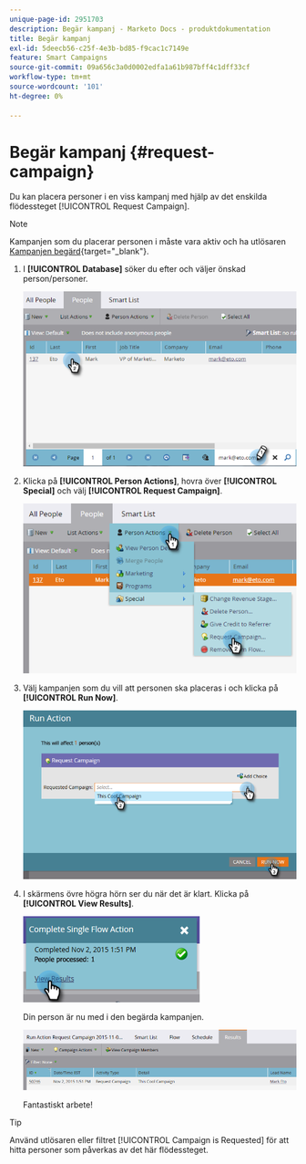 ```yaml
---
unique-page-id: 2951703
description: Begär kampanj - Marketo Docs - produktdokumentation
title: Begär kampanj
exl-id: 5deecb56-c25f-4e3b-bd85-f9cac1c7149e
feature: Smart Campaigns
source-git-commit: 09a656c3a0d0002edfa1a61b987bff4c1dff33cf
workflow-type: tm+mt
source-wordcount: '101'
ht-degree: 0%

---
```


# Begär kampanj {#request-campaign}

Du kan placera personer i en viss kampanj med hjälp av det enskilda flödessteget [!UICONTROL Request Campaign].

>[!NOTE]
>
>Kampanjen som du placerar personen i måste vara aktiv och ha utlösaren [Kampanjen begärd](/help/marketo/product-docs/core-marketo-concepts/smart-campaigns/using-smart-campaigns/setting-up-a-trigger-smart-campaign-for-sales-using-campaign-is-requested.md){target="_blank"}.

1. I **[!UICONTROL Database]** söker du efter och väljer önskad person/personer.

   ![](assets/request-campaign-1.png)

1. Klicka på **[!UICONTROL Person Actions]**, hovra över **[!UICONTROL Special]** och välj **[!UICONTROL Request Campaign]**.

   ![](assets/request-campaign-2.png)

1. Välj kampanjen som du vill att personen ska placeras i och klicka på **[!UICONTROL Run Now]**.

   ![](assets/request-campaign-3.png)

1. I skärmens övre högra hörn ser du när det är klart. Klicka på **[!UICONTROL View Results]**.

   ![](assets/request-campaign-4.png)

   Din person är nu med i den begärda kampanjen.

   ![](assets/request-campaign-5.png)

   Fantastiskt arbete!

>[!TIP]
>
>Använd utlösaren eller filtret [!UICONTROL Campaign is Requested] för att hitta personer som påverkas av det här flödessteget.
